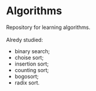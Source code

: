 # Algorithms
Repository for learning algorithms.\
\
Alredy studied:
- binary search;
- choise sort;
- insertion sort;
- counting sort;
- bogosort;
- radix sort.
